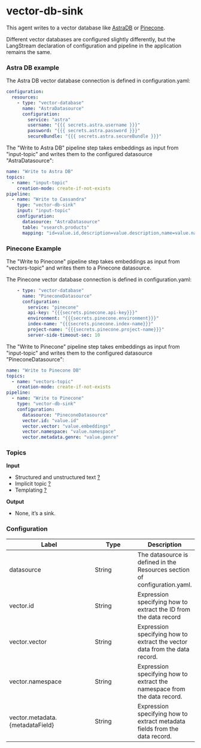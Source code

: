 # vector-db-sink

This agent writes to a vector database like [AstraDB](https://www.datastax.com/products/datastax-astra) or [Pinecone](https://docs.pinecone.io/).

Different vector databases are configured slightly differently, but the LangStream declaration of configuration and pipeline in the application remains the same.

### Astra DB example

The Astra DB vector database connection is defined in configuration.yaml:

```yaml
configuration:
  resources:
    - type: "vector-database"
      name: "AstraDatasource"
      configuration:
        service: "astra"
        username: "{{{ secrets.astra.username }}}"
        password: "{{{ secrets.astra.password }}}"
        secureBundle: "{{{ secrets.astra.secureBundle }}}"
```

The "Write to Astra DB" pipeline step takes embeddings as input from "input-topic" and writes them to the configured datasource "AstraDatasource":

```yaml
name: "Write to Astra DB"
topics:
  - name: "input-topic"
    creation-mode: create-if-not-exists
pipeline:
  - name: "Write to Cassandra"
    type: "vector-db-sink"
    input: "input-topic"
    configuration:
      datasource: "AstraDatasource"
      table: "vsearch.products"
      mapping: "id=value.id,description=value.description,name=value.name"
```

### Pinecone Example

The "Write to Pinecone" pipeline step takes embeddings as input from "vectors-topic" and writes them to a Pinecone datasource.

The Pinecone vector database connection is defined in configuration.yaml:

```yaml
    - type: "vector-database"
      name: "PineconeDatasource"
      configuration:
        service: "pinecone"
        api-key: "{{{secrets.pinecone.api-key}}}"
        environment: "{{{secrets.pinecone.environment}}}"
        index-name: "{{{secrets.pinecone.index-name}}}"
        project-name: "{{{secrets.pinecone.project-name}}}"
        server-side-timeout-sec: 10
```

The "Write to Pinecone" pipeline step takes embeddings as input from "input-topic" and writes them to the configured datasource "PineconeDatasource":

```yaml
name: "Write to Pinecone DB"
topics:
  - name: "vectors-topic"
    creation-mode: create-if-not-exists
pipeline:
  - name: "Write to Pinecone"
    type: "vector-db-sink"
    configuration:
      datasource: "PineconeDatasource"
      vector.id: "value.id"
      vector.vector: "value.embeddings"
      vector.namespace: "value.namespace"
      vector.metadata.genre: "value.genre"
```

### Topics

**Input**

* Structured and unstructured text [?](../agent-messaging.md#implicit-input-and-output-topics)
* Implicit topic [?](../agent-messaging.md#implicit-input-and-output-topics)
* Templating [?](../agent-messaging.md#json-text-input)

**Output**

* None, it’s a sink.

### Configuration

<table><thead><tr><th width="234.33333333333331">Label</th><th width="114">Type</th><th>Description</th></tr></thead><tbody><tr><td>datasource</td><td>String</td><td>The datasource is defined in the Resources section of configuration.yaml.</td></tr><tr><td>vector.id</td><td>String</td><td>Expression specifying how to extract the ID from the data record</td></tr><tr><td>vector.vector</td><td>String</td><td>Expression specifying how to extract the vector data from the data record.</td></tr><tr><td>vector.namespace</td><td>String</td><td>Expression specifying how to extract the namespace from the data record.</td></tr><tr><td>vector.metadata.{metadataField}</td><td>String</td><td>Expression specifying how to extract metadata fields from the data record.</td></tr></tbody></table>

